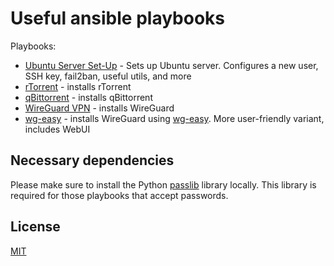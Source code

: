 # Useful ansible playbooks

Playbooks:

- [Ubuntu Server Set-Up](server-setup) - Sets up Ubuntu server. Configures a new user, SSH key, fail2ban, useful utils, and more
- [rTorrent](rtorrent) - installs rTorrent
- [qBittorrent](qbittorrent) - installs qBittorrent
- [WireGuard VPN](vpn) - installs WireGuard
- [wg-easy](wg-easy) - installs WireGuard using [wg-easy](https://github.com/wg-easy/wg-easy). More user-friendly variant, includes WebUI

## Necessary dependencies

Please make sure to install the Python [passlib](https://pypi.org/project/passlib/) library locally.
This library is required for those playbooks that accept passwords.

## License

[MIT](https://choosealicense.com/licenses/mit/)
